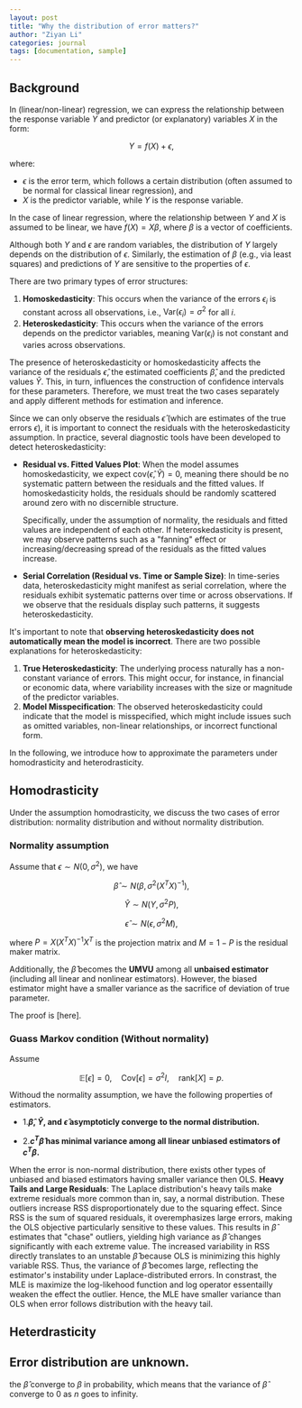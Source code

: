 ```yaml
---
layout: post
title: "Why the distribution of error matters?"
author: "Ziyan Li"
categories: journal
tags: [documentation, sample]
---
```

## Background
In (linear/non-linear) regression, we can express the relationship between the response variable $Y$ and predictor (or explanatory) variables $X$ in the form:

$$
Y = f(X) + \epsilon,
$$

where:
- $\epsilon$ is the error term, which follows a certain distribution (often assumed to be normal for classical linear regression), and
- $X$ is the predictor variable, while $Y$ is the response variable.

In the case of linear regression, where the relationship between $Y$ and $X$ is assumed to be linear, we have $f(X) = X\beta$, where $\beta$ is a vector of coefficients.

Although both $Y$ and $\epsilon$ are random variables, the distribution of $Y$ largely depends on the distribution of $\epsilon$. Similarly, the estimation of $\beta$ (e.g., via least squares) and predictions of $Y$ are sensitive to the properties of $\epsilon$.

There are two primary types of error structures:
1. **Homoskedasticity**: This occurs when the variance of the errors $\epsilon_i$ is constant across all observations, i.e., $\text{Var}(\epsilon_i) = \sigma^2$ for all $i$.
2. **Heteroskedasticity**: This occurs when the variance of the errors depends on the predictor variables, meaning $\text{Var}(\epsilon_i)$ is not constant and varies across observations.

The presence of heteroskedasticity or homoskedasticity affects the variance of the residuals $\hat{\epsilon}$, the estimated coefficients $\hat{\beta}$, and the predicted values $\hat{Y}$. This, in turn, influences the construction of confidence intervals for these parameters. Therefore, we must treat the two cases separately and apply different methods for estimation and inference.

Since we can only observe the residuals $\hat{\epsilon}$ (which are estimates of the true errors $\epsilon$), it is important to connect the residuals with the heteroskedasticity assumption. In practice, several diagnostic tools have been developed to detect heteroskedasticity:

- **Residual vs. Fitted Values Plot**: When the model assumes homoskedasticity, we expect $\text{cov}(\hat{\epsilon}, \hat{Y}) = 0$, meaning there should be no systematic pattern between the residuals and the fitted values. If homoskedasticity holds, the residuals should be randomly scattered around zero with no discernible structure.
  
  Specifically, under the assumption of normality, the residuals and fitted values are independent of each other. If heteroskedasticity is present, we may observe patterns such as a "fanning" effect or increasing/decreasing spread of the residuals as the fitted values increase.

- **Serial Correlation (Residual vs. Time or Sample Size)**: In time-series data, heteroskedasticity might manifest as serial correlation, where the residuals exhibit systematic patterns over time or across observations. If we observe that the residuals display such patterns, it suggests heteroskedasticity.


It's important to note that **observing heteroskedasticity does not automatically mean the model is incorrect**. There are two possible explanations for heteroskedasticity:
1. **True Heteroskedasticity**: The underlying process naturally has a non-constant variance of errors. This might occur, for instance, in financial or economic data, where variability increases with the size or magnitude of the predictor variables.
2. **Model Misspecification**: The observed heteroskedasticity could indicate that the model is misspecified, which might include issues such as omitted variables, non-linear relationships, or incorrect functional form.

In the following, we introduce how to approximate the parameters under homodrasticity and heterodrasticity.


## Homodrasticity
Under the assumption homodrasticity, we discuss the two cases of error distribution: normality distribution and without normality distribution.
### Normality assumption
Assume that $\epsilon \sim N(0,\sigma^2)$,  we have 

$$
\hat{\beta} \sim N(\beta,\sigma^2 (X^TX)^{-1}),
$$

$$
\hat{Y} \sim N(Y,\sigma^2P),
$$

$$
\hat{\epsilon} \sim N(\epsilon, \sigma^2M),
$$

where $P=X(X^TX)^{-1}X^T$ is the projection matrix  and $M=1-P$ is the residual maker matrix.

Additionally, the $\hat{\beta}$ becomes the **UMVU** among all **unbaised estimator** (including all linear and nonlinear estimators). However, the biased estimator might have a smaller variance as the sacrifice of deviation of true parameter.

The proof is [here].

### Guass Markov condition (Without normality)

Assume 

$$
\mathbb{E}[\epsilon] = 0, \quad \text{Cov}[\epsilon] = \sigma^2 I, \quad \text{rank}[X] = p.
$$

Withoud the normality assumption, we have the following properties of estimators.

- 1.**$\hat{\beta}$, $\hat{Y}$, and $\hat{\epsilon}$ asymptoticly converge to the normal distribution.**

- 2.**$c^T \hat{\beta}$ has minimal variance among all **linear unbiased estimators** of $c^T \beta$.**


When the error is non-normal distribution, there exists other types of unbiased and biased estimators having smaller variance then OLS.  **Heavy Tails and Large Residuals**: The Laplace distribution's heavy tails make extreme residuals more common than in, say, a normal distribution. These outliers increase RSS disproportionately due to the squaring effect. Since RSS is the sum of squared residuals, it overemphasizes large errors, making the OLS objective particularly sensitive to these values. This results in $\hat{\beta}$ estimates that "chase" outliers, yielding high variance as $\hat{\beta}$ changes significantly with each extreme value. The increased variability in RSS directly translates to an unstable $\hat{\beta}$ because OLS is minimizing this highly variable RSS. Thus, the variance of $\hat{\beta}$ becomes large, reflecting the estimator's instability under Laplace-distributed errors. In constrast, the MLE is maximize the log-likehood function and log operator essentailly weaken the effect the outlier. Hence, the MLE have smaller variance than OLS when error follows distribution with the heavy tail.

## Heterdrasticity

## Error distribution are unknown.
the $\hat{\beta}$ converge to $\beta$ in probability, which means that the variance of $\hat{\beta}$ converge to $0$ as $n$ goes to infinity.

